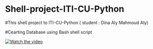 # Shell-project-ITI-CU-Python

#This shell project to ITI-CU-Python ( student : Dina Aly Mahmoud Aly) 

#Cearting Database using Bash shell script





[![Watch the video](![Screenshot](https://pbs.twimg.com/profile_images/1472478006769770496/Oi_PX8Qn_400x400.jpg))](https://youtu.be/kAXssi7UlxM)

